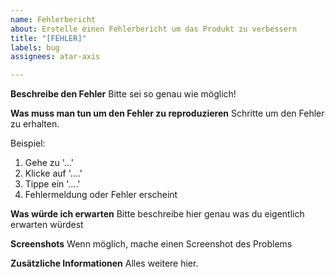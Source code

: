 ```yaml
---
name: Fehlerbericht
about: Erstelle einen Fehlerbericht um das Produkt zu verbessern
title: "[FEHLER]"
labels: bug
assignees: atar-axis

---
```


**Beschreibe den Fehler**
Bitte sei so genau wie möglich!

**Was muss man tun um den Fehler zu reproduzieren**
Schritte um den Fehler zu erhalten.

Beispiel:
1. Gehe zu '...'
2. Klicke auf '....'
3. Tippe ein  '....'
4. Fehlermeldung oder Fehler erscheint

**Was würde ich erwarten**
Bitte beschreibe hier genau was du eigentlich erwarten würdest

**Screenshots**
Wenn möglich, mache einen Screenshot des Problems

**Zusätzliche Informationen**
Alles weitere hier.

